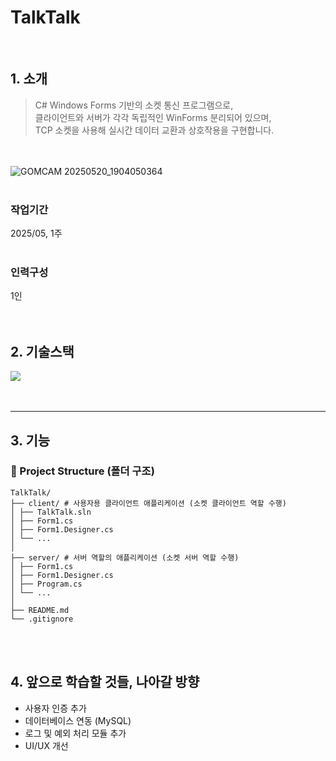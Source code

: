 # TalkTalk
<br />

## 1. 소개
> C# Windows Forms 기반의 소켓 통신 프로그램으로, <br />
> 클라이언트와 서버가 각각 독립적인 WinForms 분리되어 있으며,  <br />
> TCP 소켓을 사용해 실시간 데이터 교환과 상호작용을 구현합니다.

<br /> <br />
![GOMCAM 20250520_1904050364](https://github.com/user-attachments/assets/aa41cee6-4d84-46b6-8b7e-49009b8b3025)
<br /> <br />

### 작업기간
2025/05, 1주
<br /><br />

### 인력구성
1인
<br /><br /><br />

## 2. 기술스택

<img src ="https://img.shields.io/badge/C_sharp-1572B6.svg?&style=for-the-badge&logo=Csharp&logoColor=Blue"/>  <br /><br /> <br />

---

## 3. 기능
### 📂 Project Structure (폴더 구조)
```
TalkTalk/
├── client/ # 사용자용 클라이언트 애플리케이션 (소켓 클라이언트 역할 수행) 
│ ├── TalkTalk.sln
│ ├── Form1.cs
│ ├── Form1.Designer.cs
│ └── ...
│
├── server/ # 서버 역할의 애플리케이션 (소켓 서버 역할 수행)
│ ├── Form1.cs
│ ├── Form1.Designer.cs
│ ├── Program.cs
│ └── ...
│
├── README.md
└── .gitignore

```
<br /><br />

## 4. 앞으로 학습할 것들, 나아갈 방향
- 사용자 인증 추가
- 데이터베이스 연동 (MySQL)
- 로그 및 예외 처리 모듈 추가
- UI/UX 개선
  
<br /><br /> <br /> 
